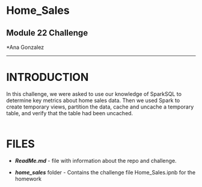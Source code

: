# Home_Sales

## **Module 22 Challenge**

 *Ana Gonzalez

---

# **INTRODUCTION**

In this challenge, we were asked to use our knowledge of SparkSQL to determine key metrics about home sales data. Then we used Spark to create temporary views, partition the data, cache and uncache a temporary table, and verify that the table had been uncached.
<br></br>

# **FILES**

* ***ReadMe.md*** - file with information about the repo and challenge.

* ***home_sales*** folder - Contains the challenge file Home_Sales.ipnb for the homework